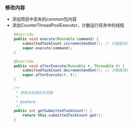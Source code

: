 
### 修改内容
- 添加项目中丢失的common包内容
- 添加CounterThreadPoolExecutor，计数运行任务中的线程

```java
	@Override
	public void execute(Runnable command) {
		submittedTaskCount.incrementAndGet(); // 计数器加1
		super.execute(command);
	}

	@Override
	public void afterExecute(Runnable r, Throwable t) {
		submittedTaskCount.decrementAndGet(); // 计数器减1
		super.afterExecute(r, t);
	}

	/**
	 * 获取当前提交任务数
	 * 
	 * @return
	 */
	public int getSubmittedTaskCount() {
		return this.submittedTaskCount.get();
	}
```
